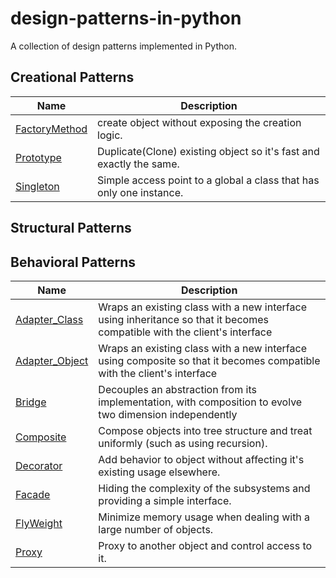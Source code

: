 # design-patterns-in-python

A collection of design patterns implemented in Python.

## Creational Patterns

| Name                                                                | Description                                                         |
|---------------------------------------------------------------------|---------------------------------------------------------------------|
| [FactoryMethod](./design_patterns/creational/factorymethod_pattern) | create object without exposing the creation logic. |
| [Prototype](./design_patterns/creational/prototype_pattern)         | Duplicate(Clone) existing object so it's fast and exactly the same. |
| [Singleton](./design_patterns/creational/singleton_pattern)         | Simple access point to a global a class that has only one instance. |

## Structural Patterns

## Behavioral Patterns

| Name                                                                  | Description                                                                                                              |
|-----------------------------------------------------------------------|--------------------------------------------------------------------------------------------------------------------------|
| [Adapter_Class](./design_patterns/structural/adapter_class_pattern)   | Wraps an existing class with a new interface using inheritance so that it becomes compatible with the client's interface |
| [Adapter_Object](./design_patterns/structural/adapter_object_pattern) | Wraps an existing class with a new interface using composite so that it becomes compatible with the client's interface   |
| [Bridge](./design_patterns/structural/bridge_pattern)                 | Decouples an abstraction from its implementation, with composition to evolve two dimension independently                 |
| [Composite](./design_patterns/structural/composite_pattern)           | Compose objects into tree structure and treat uniformly (such as using recursion).                                       |
| [Decorator](./design_patterns/structural/decorator_pattern)           | Add behavior to object without affecting it's existing usage elsewhere.                                                  |
| [Facade](./design_patterns/structural/facade_pattern)                 | Hiding the complexity of the subsystems and providing a simple interface.                                                |
| [FlyWeight](./design_patterns/structural/flyweight_pattern)           | Minimize memory usage when dealing with a large number of objects.                                                       |
| [Proxy](./design_patterns/structural/proxy_pattern)                   | Proxy to another object and control access to it.                                                                        |

